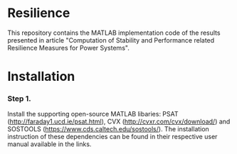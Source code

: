 # Resilience
This repository contains the MATLAB implementation code of the results presented in article "Computation of Stability and Performance related Resilience Measures for Power Systems".

# Installation 
### Step 1. 
Install the supporting open-source MATLAB libaries: PSAT (http://faraday1.ucd.ie/psat.html), CVX (http://cvxr.com/cvx/download/) and SOSTOOLS (https://www.cds.caltech.edu/sostools/). The installation instruction of these dependencies can be found in their respective user manual available in the links.
